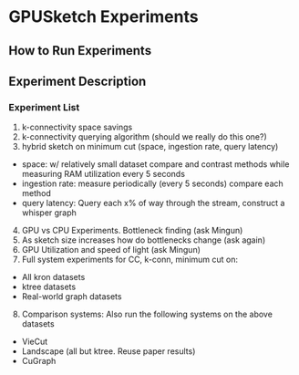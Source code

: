 # GPUSketch Experiments

## How to Run Experiments


## Experiment Description

### Experiment List
1. k-connectivity space savings
2. k-connectivity querying algorithm (should we really do this one?)
3. hybrid sketch on minimum cut (space, ingestion rate, query latency)
  - space: w/ relatively small dataset compare and contrast methods while measuring RAM utilization every 5 seconds
  - ingestion rate: measure periodically (every 5 seconds) compare each method
  - query latency: Query each x% of way through the stream, construct a whisper graph
4. GPU vs CPU Experiments. Bottleneck finding (ask Mingun)
5. As sketch size increases how do bottlenecks change (ask again)
6. GPU Utilization and speed of light (ask Mingun)
7. Full system experiments for CC, k-conn, minimum cut on:
  - All kron datasets
  - ktree datasets
  - Real-world graph datasets
8. Comparison systems: Also run the following systems on the above datasets
  - VieCut
  - Landscape (all but ktree. Reuse paper results)
  - CuGraph

